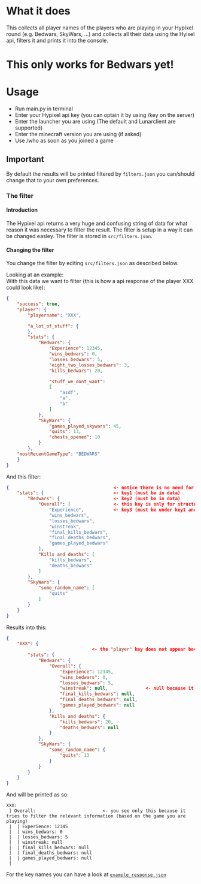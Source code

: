 # What it does

This collects all player names of the players who are playing in your Hypixel round (e.g. Bedwars, SkyWars, ...) and collects all their data using the Hyixel api, filters it and prints it into the console.

# This only works for Bedwars yet!

# Usage

- Run main.py in terminal
- Enter your Hypixel api key (you can optain it by using /key on the server)
- Enter the launcher you are using (The default and Lunarclient are supported)
- Enter the minecraft version you are using (if asked)
- Use /who as soon as you joined a game

## Important

By default the results will be printed filtered by ```filters.json``` you can/should change that to your own preferences.

### The filter

#### Introduction

The Hypixel api returns a very huge and confusing string of data for what reason it was necessary to filter the result. The filter is setup in a way it can be changed easley.
The filter is stored in ```src/filters.json```.

#### Changing the filter

You change the filter by editing ```src/filters.json``` as described below.  

Looking at an example:  
With this data we want to filter (this is how a api response of the player XXX could look like):

```json
{
    "success": true,
    "player": {
        "playername": "XXX",

        "a_lot_of_stuff": {
        },
        "stats": {
            "Bedwars": {
                "Experience": 12345,
                "wins_bedwars": 0,
                "losses_bedwars": 5,
                "eight_two_losses_bedwars": 3,
                "kills_bedwars": 20,

                "stuff_we_dont_want":
                [
                    "asdf",
                    "a",
                    "b"
                ]
            },
            "SkyWars": {
                "games_played_skywars": 45,
                "quits": 13,
                "chests_opened": 10
            }
        },
    "mostRecentGameType": "BEDWARS"
    }
}
```

And this filter:

```json
{                                       <- notice there is no need for the "player" key
    "stats": {                          <- key1 (must be in data)
        "Bedwars": {                    <- key2 (must be in data)
            "Overall": [                <- this key is only for structure and orientation (does not filter anything)
                "Experience",           <- key3 (must be under key1 and key2)
                "wins_bedwars",
                "losses_bedwars",
                "winstreak",            
                "final_kills_bedwars",
                "final_deaths_bedwars",
                "games_played_bedwars"
            ],
            "Kills and deaths": [
                "kills_bedwars",
                "deaths_bedwars"
            ]
        },
        "SkyWars": {
            "some_random_name": [
                "quits"
            ]
        }
    }
}
```

Results into this:

```json
{
    "XXX": {
                                <- the "player" key does not appear because it is unnecessary
        "stats": {
            "Bedwars": {
                "Overall": {
                    "Experience": 12345,
                    "wins_bedwars": 0,
                    "losses_bedwars": 5,
                    "winstreak": null,              <- null because it is not present in the data with the keys "stats", "Bedwars", "winstreak"
                    "final_kills_bedwars": null,
                    "final_deaths_bedwars": null,
                    "games_played_bedwars": null
                },
                "Kills and deaths": {
                    "kills_bedwars": 20,
                    "deaths_bedwars": null
                }
            },
            "SkyWars": {
                "some_random_name": {
                    "quits": 13
                }
            }
        }
    }
}
```

And will be printed as so:

```text
XXX:
 | Overall:                         <- you see only this because it tries to filter the relevant information (based on the game you are playing)
 |  | Experience: 12345
 |  | wins_bedwars: 0
 |  | losses_bedwars: 5
 |  | winstreak: null
 |  | final_kills_bedwars: null
 |  | final_deaths_bedwars: null
 |  | games_played_bedwars: null
 | 
```

For the key names you can have a look at [```example_response.json```](example_resoponse.json)
